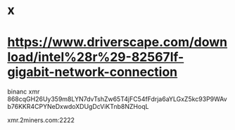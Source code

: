 # x

# https://www.driverscape.com/download/intel%28r%29-82567lf-gigabit-network-connection


binanc xmr 868cqGH26Uy359m8LYN7dvTshZw65T4jFC54fFdrja6aYLGxZ5kc93P9WAvb76KKR4CPYNeDxwdoXDUgDcViKTnb8NZHoqL

xmr.2miners.com:2222

